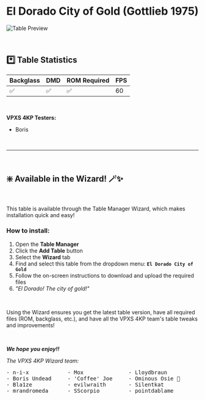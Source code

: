 # El Dorado City of Gold (Gottlieb 1975)

![Table Preview](../../images/vpx-eldorado84.png)

<br>

## *️⃣  Table Statistics

|  Backglass | DMD | ROM Required | FPS | 
|-----------|-----|--------------|-----|
| :white_check_mark: | :white_check_mark: | :white_check_mark: | 60 |

<br>

**VPXS 4KP Testers:**
  - Boris

<br>

---

<br>

## ❇️ Available in the Wizard! 🪄✨

<br>

This table is available through the Table Manager Wizard, which makes installation quick and easy!

### How to install:

1.  Open the **Table Manager**
2.  Click the **Add Table** button
3.  Select the **Wizard** tab
4.  Find and select this table from the dropdown menu: **`El Dorado City of Gold`**
5.  Follow the on-screen instructions to download and upload the required files
6. *"El Dorado! The city of gold!"*

<br>

Using the Wizard ensures you get the latest table version, have all required files (ROM, backglass, etc.), and have all the VPXS 4KP team's table tweaks and improvements!

<br>

__*We hope you enjoy!!*__

*The VPXS 4KP Wizard team:*
<pre>
- n-i-x            - Mox              - Lloydbraun
- Boris Undead     - 'Coffee' Joe     - Ominous Osie 🌸
- Bla1ze           - evilwraith       - Silentkat        
- mrandromeda      - SScorpio         - pointdablame
</pre>


<br>
<br>
<br>
<br>
<br>
